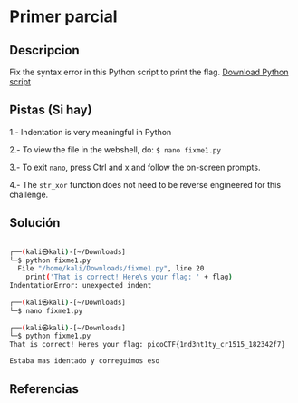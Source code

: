 # Primer parcial 

## Descripcion

Fix the syntax error in this Python script to print the flag. [Download Python script](https://artifacts.picoctf.net/c/39/fixme1.py)

## Pistas (Si hay)

1.- Indentation is very meaningful in Python

2.- To view the file in the webshell, do: `$ nano fixme1.py`

3.- To exit `nano`, press Ctrl and x and follow the on-screen prompts.

4.- The `str_xor` function does not need to be reverse engineered for this challenge.

## Solución

``` Bash

┌──(kali㉿kali)-[~/Downloads]
└─$ python fixme1.py
  File "/home/kali/Downloads/fixme1.py", line 20
    print('That is correct! Here\s your flag: ' + flag)
IndentationError: unexpected indent
                                                                             
┌──(kali㉿kali)-[~/Downloads]
└─$ nano fixme1.py  
                                                                             
┌──(kali㉿kali)-[~/Downloads]
└─$ python fixme1.py
That is correct! Heres your flag: picoCTF{1nd3nt1ty_cr1515_182342f7}

Estaba mas identado y correguimos eso

```

## Referencias
